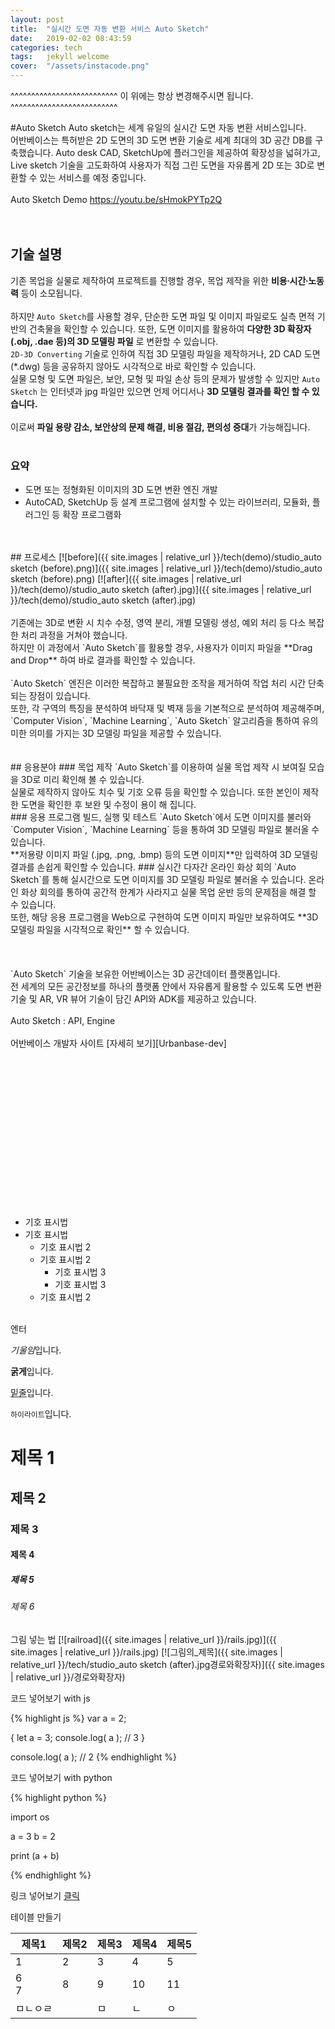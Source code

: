 ---layout: posttitle:  "실시간 도면 자동 변환 서비스 Auto Sketch"date:   2019-02-02 08:43:59categories: techtags:	jekyll welcomecover:  "/assets/instacode.png"---^^^^^^^^^^^^^^^^^^^^^^^^^^이 위에는 항상 변경해주시면 됩니다.^^^^^^^^^^^^^^^^^^^^^^^^^^#Auto SketchAuto sketch는 세계 유일의 실시간 도면 자동 변환 서비스입니다. <br>어반베이스는 특허받은 2D 도면의 3D 도면 변환 기술로 세계 최대의 3D 공간 DB를 구축했습니다. Auto desk CAD, SketchUp에 플러그인을 제공하여 확장성을 넓혀가고, Live sketch 기술을 고도화하여 사용자가 직접 그린 도면을 자유롭게 2D 또는 3D로 변환할 수 있는 서비스를 예정 중입니다. <br><br>Auto Sketch Demo https://youtu.be/sHmokPYTp2Q <Br><br><br>## 기술 설명기존 목업을 실물로 제작하여 프로젝트를 진행할 경우, 목업 제작을 위한 **비용∙시간∙노동력** 등이 소모됩니다. <br><br>하지만 `Auto Sketch`를 사용할 경우, 단순한 도면 파일 및 이미지 파일로도 실측 면적 기반의 건축물을 확인할 수 있습니다. 또한, 도면 이미지를 활용하여 **다양한 3D 확장자(.obj, .dae 등)의 3D 모델링 파일** 로 변환할 수 있습니다. <br>`2D-3D Converting` 기술로 인하여 직접 3D 모델링 파일을 제작하거나, 2D CAD 도면 (*.dwg) 등을 공유하지 않아도 시각적으로 바로 확인할 수 있습니다. <br>실물 모형 및 도면 파일은, 보안, 모형 및 파일 손상 등의 문제가 발생할 수 있지만 `Auto Sketch` 는 인터넷과 jpg 파일만 있으면 언제 어디서나 **3D 모델링 결과를 확인 할 수 있습니다.** <br><br>이로써 **파일 용량 감소, 보안상의 문제 해결, 비용 절감, 편의성 증대**가 가능해집니다. <br><br>### 요약- 도면 또는 정형화된 이미지의 3D 도면 변환 엔진 개발- AutoCAD, SketchUp 등 설계 프로그램에 설치할 수 있는 라이브러리, 모듈화, 플러그인 등 확장 프로그램화 <br><Br><Br>## 프로세스[![before]({{ site.images | relative_url }}/tech(demo)/studio_auto sketch (before).png)]({{ site.images | relative_url }}/tech(demo)/studio_auto sketch (before).png)[![after]({{ site.images | relative_url }}/tech(demo)/studio_auto sketch (after).jpg)]({{ site.images | relative_url }}/tech(demo)/studio_auto sketch (after).jpg)<br><Br>기존에는 3D로 변환 시 치수 수정, 영역 분리, 개별 모델링 생성, 예외 처리 등 다소 복잡한 처리 과정을 거쳐야 했습니다. <br />하지만 이 과정에서 `Auto Sketch`를 활용할 경우, 사용자가 이미지 파일을 **Drag and Drop** 하여 바로 결과를 확인할 수 있습니다. <br /><br>`Auto Sketch` 엔진은 이러한 복잡하고 불필요한 조작을 제거하여 작업 처리 시간 단축되는 장점이 있습니다.<br />또한, 각 구역의 특징을 분석하여 바닥재 및 벽재 등을 기본적으로 분석하여 제공해주며, `Computer Vision`, `Machine Learning`, `Auto Sketch` 알고리즘을 통하여 유의미한 의미를 가지는 3D 모델링 파일을 제공할 수 있습니다. <br><br><br>## 응용분야### 목업 제작`Auto Sketch`를 이용하여 실물 목업 제작 시 보여질 모습을 3D로 미리 확인해 볼 수 있습니다.<br>실물로 제작하지 않아도 치수 및 기호 오류 등을 확인할 수 있습니다. 또한 본인이 제작한 도면을 확인한 후 보완 및 수정이 용이 해 집니다.<br>### 응용 프로그램 빌드, 실행 및 테스트`Auto Sketch`에서 도면 이미지를 불러와 `Computer Vision`, `Machine Learning` 등을 통하여 3D 모델링 파일로 불러올 수 있습니다.<br>**저용량 이미지 파일 (.jpg, .png, .bmp) 등의 도면 이미지**만 입력하여 3D 모델링 결과를 손쉽게 확인할 수 있습니다.### 실시간 다자간 온라인 화상 회의`Auto Sketch`를 통해 실시간으로 도면 이미지를 3D 모델링 파일로 불러올 수 있습니다. 온라인 화상 회의를 통하여 공간적 한계가 사라지고 실물 목업 운반 등의 문제점을 해결 할 수 있습니다.<br>또한, 해당 응용 프로그램을 Web으로 구현하여 도면 이미지 파일만 보유하여도 **3D 모델링 파일을 시각적으로 확인** 할 수 있습니다.<br><br><br><br>`Auto Sketch` 기술을 보유한 어반베이스는 3D 공간데이터 플랫폼입니다. <br>전 세계의 모든 공간정보를 하나의 플랫폼 안에서 자유롭게 활용할 수 있도록 도면 변환 기술 및 AR, VR 뷰어 기술이 담긴 API와 ADK를 제공하고 있습니다.<br><br>Auto Sketch : API, Engine <br><Br>어반베이스 개발자 사이트 [자세히 보기][Urbanbase-dev][Urbanbase-dev]: https://developer.urbanbase.com<Br><Br><Br><Br><Br><Br><Br><Br><Br><Br><Br><Br><Br><Br>- 기호 표시법- 기호 표시법    - 기호 표시법 2    - 기호 표시법 2        - 기호 표시법 3        - 기호 표시법 3    - 기호 표시법 2<br>엔터<br>*기울임*입니다.**굵게**입니다.<u>밑줄</u>입니다.`하이라이트`입니다.# 제목 1 ## 제목 2### 제목 3#### 제목 4##### 제목 5###### 제목 6그림 넣는 법[![railroad]({{ site.images | relative_url }}/rails.jpg)]({{ site.images | relative_url }}/rails.jpg)[![그림의_제목]({{ site.images | relative_url }}/tech/studio_auto sketch (after).jpg경로와확장자)]({{ site.images | relative_url }}/경로와확장자)코드 넣어보기 with js{% highlight js %}var a = 2;{    let a = 3;    console.log( a );   // 3}console.log( a );       // 2{% endhighlight %}코드 넣어보기 with python{% highlight python %}import osa = 3b = 2print (a + b){% endhighlight %}링크 넣어보기 [클릭][Urbanbase][Urbanbase]: http://www.urbanbase.com테이블 만들기| 제목1  | 제목2 | 제목3 | 제목4 | 제목5 ||--------|-------|-------|-------|-------|| 1      | 2     | 3     | 4     | 5     || 6<br>7 | 8     | 9     | 10    | 11    ||  ㅁㄴㅇㄹ       || ㅁ     | ㄴ    | ㅇ     |